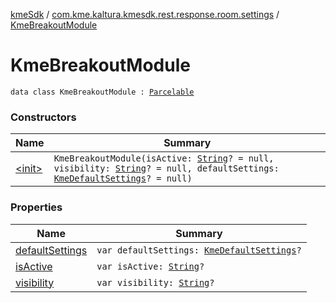 [kmeSdk](../../index.md) / [com.kme.kaltura.kmesdk.rest.response.room.settings](../index.md) / [KmeBreakoutModule](./index.md)

# KmeBreakoutModule

`data class KmeBreakoutModule : `[`Parcelable`](https://developer.android.com/reference/android/os/Parcelable.html)

### Constructors

| Name | Summary |
|---|---|
| [&lt;init&gt;](-init-.md) | `KmeBreakoutModule(isActive: `[`String`](https://kotlinlang.org/api/latest/jvm/stdlib/kotlin/-string/index.html)`? = null, visibility: `[`String`](https://kotlinlang.org/api/latest/jvm/stdlib/kotlin/-string/index.html)`? = null, defaultSettings: `[`KmeDefaultSettings`](../-kme-default-settings/index.md)`? = null)` |

### Properties

| Name | Summary |
|---|---|
| [defaultSettings](default-settings.md) | `var defaultSettings: `[`KmeDefaultSettings`](../-kme-default-settings/index.md)`?` |
| [isActive](is-active.md) | `var isActive: `[`String`](https://kotlinlang.org/api/latest/jvm/stdlib/kotlin/-string/index.html)`?` |
| [visibility](visibility.md) | `var visibility: `[`String`](https://kotlinlang.org/api/latest/jvm/stdlib/kotlin/-string/index.html)`?` |
